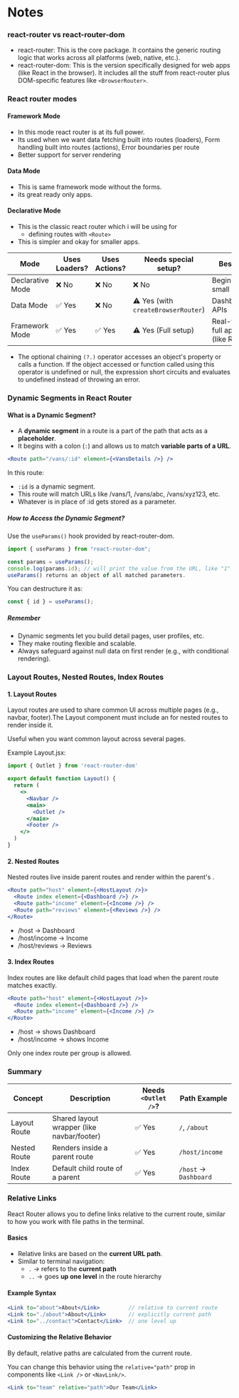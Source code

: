 # Notes

### react-router vs react-router-dom
- react-router: This is the core package. It contains the generic routing logic that works across all platforms (web, native, etc.).
- react-router-dom: This is the version specifically designed for web apps (like React in the browser). It includes all the stuff from react-router plus DOM-specific features like `<BrowserRouter>`.

### React router modes

#### Framework Mode

- In this mode react router is at its full power.
- Its used when we want data fetching built into routes (loaders), Form handling built into routes (actions), Error boundaries per route
- Better support for server rendering

#### Data Mode

- This is same framework mode without the forms.
- its great ready only apps.

#### Declarative Mode

- This is the classic react router which i will be using for 
    - defining routes with `<Route>`
- This is simpler and okay for smaller apps.

| Mode             | Uses Loaders? | Uses Actions? | Needs special setup?                | Best For                          |
| ---------------- | ------------- | ------------- | ----------------------------------- | --------------------------------- |
| Declarative Mode | ❌ No          | ❌ No          | ❌ No                                | Beginners, small apps             |
| Data Mode        | ✅ Yes         | ❌ No          | ⚠️ Yes (with `createBrowserRouter`) | Dashboards, APIs                  |
| Framework Mode   | ✅ Yes         | ✅ Yes         | ⚠️ Yes (Full setup)                 | Real-world full apps (like Remix) |

- The optional chaining `(?.)` operator accesses an object's property or calls a function. If the object accessed or function called using this operator is undefined or null, the expression short circuits and evaluates to undefined instead of throwing an error.

### Dynamic Segments in React Router

#### What is a Dynamic Segment?

- A **dynamic segment** in a route is a part of the path that acts as a **placeholder**.
- It begins with a colon (`:`) and allows us to match **variable parts of a URL**.

```jsx
<Route path="/vans/:id" element={<VansDetails />} />
```
In this route:

- `:id` is a dynamic segment.
- This route will match URLs like /vans/1, /vans/abc, /vans/xyz123, etc.
- Whatever is in place of :id gets stored as a parameter.

##### How to Access the Dynamic Segment?
Use the `useParams()` hook provided by react-router-dom.

```js
import { useParams } from "react-router-dom";

const params = useParams();
console.log(params.id); // will print the value from the URL, like "1"
useParams() returns an object of all matched parameters.
```

You can destructure it as:

```js
const { id } = useParams();
```

##### Remember
- Dynamic segments let you build detail pages, user profiles, etc.
- They make routing flexible and scalable.
- Always safeguard against null data on first render (e.g., with conditional rendering).

### Layout Routes, Nested Routes, Index Routes

#### 1. Layout Routes

Layout routes are used to share common UI across multiple pages (e.g., navbar, footer).The Layout component must include an <Outlet /> for nested routes to render inside it.

Useful when you want common layout across several pages.

Example Layout.jsx:

```jsx
import { Outlet } from 'react-router-dom'

export default function Layout() {
  return (
    <>
      <Navbar />
      <main>
        <Outlet />
      </main>
      <Footer />
    </>
  )
}
```

#### 2. Nested Routes
Nested routes live inside parent routes and render within the parent's <Outlet />.

```jsx
<Route path="host" element={<HostLayout />}>
  <Route index element={<Dashboard />} />
  <Route path="income" element={<Income />} />
  <Route path="reviews" element={<Reviews />} />
</Route>
```

- /host → Dashboard
- /host/income → Income
- /host/reviews → Reviews

#### 3. Index Routes

Index routes are like default child pages that load when the parent route matches exactly.

```jsx
<Route path="host" element={<HostLayout />}>
  <Route index element={<Dashboard />} />
  <Route path="income" element={<Income />} />
</Route>
```

- /host → shows Dashboard
- /host/income → shows Income

Only one index route per group is allowed.

### Summary 

| Concept      | Description                                | Needs `<Outlet />`? | Path Example          |
| ------------ | ------------------------------------------ | ------------------- | --------------------- |
| Layout Route | Shared layout wrapper (like navbar/footer) | ✅ Yes               | `/`, `/about`         |
| Nested Route | Renders inside a parent route              | ✅ Yes               | `/host/income`        |
| Index Route  | Default child route of a parent            | ✅ Yes               | `/host` → `Dashboard` |

### Relative Links

React Router allows you to define links relative to the current route, similar to how you work with file paths in the terminal.

#### Basics

- Relative links are based on the **current URL path**.
- Similar to terminal navigation:
  - `.` → refers to the **current path**
  - `..` → goes **up one level** in the route hierarchy

#### Example Syntax

```jsx
<Link to="about">About</Link>         // relative to current route
<Link to="./about">About</Link>       // explicitly current path
<Link to="../contact">Contact</Link>  // one level up
```

#### Customizing the Relative Behavior
By default, relative paths are calculated from the current route.

You can change this behavior using the `relative="path"` prop in components like `<Link />` or `<NavLink/>`.

```jsx
<Link to="team" relative="path">Our Team</Link>
```